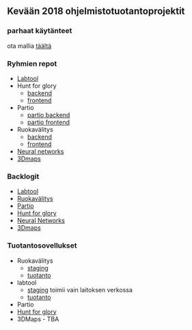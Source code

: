 
## Kevään 2018 ohjelmistotuotantoprojektit

### parhaat käytänteet

ota mallia [täältä](https://github.com/ohtu-ohjaajat/OhTuHistory/blob/master/reference.md)

### Ryhmien repot
- [Labtool](https://github.com/labtool/labtool)
- Hunt for glory
  - [backend](https://github.com/OhtuHunt/HuntForGlory)
  - [frontend](https://github.com/OhtuHunt/HuntForGloryFrontend)
- Partio 
  - [partio backend](https://github.com/partio-scout/tosu-backend)
  - [partio frontend](https://github.com/partio-scout/tosu-frontend)
- Ruokavälitys
  - [backend](https://github.com/ohtu2018-rv/rv-backend)
  - [frontend](https://github.com/ohtu2018-rv/rv-app-frontend)
- [Neural networks](https://github.com/Ohtu-project/Ohtu-neural-networks)
- [3Dmaps](https://github.com/3Dmaps/3Dmaps)

### Backlogit
- [Labtool](https://docs.google.com/spreadsheets/d/1wfYeFRiMauQRatbCnSYI_PLEFFzRq0rX9pKsR6tte3g/edit#gid=1798859574)
- [Ruokavälitys](https://docs.google.com/spreadsheets/d/1a6bmQr5vvjFKoaNGr8-ilExtwjr2A6OBHpKnpp8d45Y/edit?usp=sharing)
- [Partio](https://docs.google.com/spreadsheets/d/1cA-ldx-M_ppxSicxjL06BmAjhoNi5I55M5BugoUBD98/edit#gid=0)
- [Hunt for glory](https://docs.google.com/spreadsheets/d/17PduZQHrmnuX6p_RP01JO7bq5TDrcI7-3gSi1h1wwI4/edit?ts=5a5c6da6#gid=0)
- [Neural Networks](https://docs.google.com/spreadsheets/d/1pWFfQ25zzc4l9Z6x5c-glNwFVsxB1zB1c1MTcro23Ak/edit?usp=sharing)
- [3Dmaps](https://docs.google.com/spreadsheets/d/15aIlJD48ZQKQ7nGFM40B4Lvwt3_bHjMlxDbJSRVtRH8/edit)

### Tuotantosovellukset
- Ruokavälitys
  - [staging](https://rv-frontend-dev.herokuapp.com/)
  - [tuotanto](https://rv-frontend.herokuapp.com/)
- labtool
  - [staging](https://svm-61.cs.helsinki.fi/labtool/) toimii vain laitoksen verkossa
  - [tuotanto](https://studies.cs.helsinki.fi/labtool/) 
- Partio
- [Hunt for glory](http://huntforglory.herokuapp.com/)
- 3DMaps - TBA
